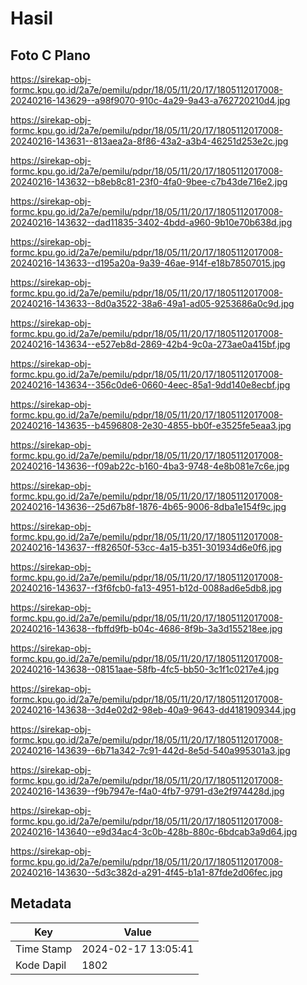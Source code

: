 # Hasil

## Foto C Plano

https://sirekap-obj-formc.kpu.go.id/2a7e/pemilu/pdpr/18/05/11/20/17/1805112017008-20240216-143629--a98f9070-910c-4a29-9a43-a762720210d4.jpg

https://sirekap-obj-formc.kpu.go.id/2a7e/pemilu/pdpr/18/05/11/20/17/1805112017008-20240216-143631--813aea2a-8f86-43a2-a3b4-46251d253e2c.jpg

https://sirekap-obj-formc.kpu.go.id/2a7e/pemilu/pdpr/18/05/11/20/17/1805112017008-20240216-143632--b8eb8c81-23f0-4fa0-9bee-c7b43de716e2.jpg

https://sirekap-obj-formc.kpu.go.id/2a7e/pemilu/pdpr/18/05/11/20/17/1805112017008-20240216-143632--dad11835-3402-4bdd-a960-9b10e70b638d.jpg

https://sirekap-obj-formc.kpu.go.id/2a7e/pemilu/pdpr/18/05/11/20/17/1805112017008-20240216-143633--d195a20a-9a39-46ae-914f-e18b78507015.jpg

https://sirekap-obj-formc.kpu.go.id/2a7e/pemilu/pdpr/18/05/11/20/17/1805112017008-20240216-143633--8d0a3522-38a6-49a1-ad05-9253686a0c9d.jpg

https://sirekap-obj-formc.kpu.go.id/2a7e/pemilu/pdpr/18/05/11/20/17/1805112017008-20240216-143634--e527eb8d-2869-42b4-9c0a-273ae0a415bf.jpg

https://sirekap-obj-formc.kpu.go.id/2a7e/pemilu/pdpr/18/05/11/20/17/1805112017008-20240216-143634--356c0de6-0660-4eec-85a1-9dd140e8ecbf.jpg

https://sirekap-obj-formc.kpu.go.id/2a7e/pemilu/pdpr/18/05/11/20/17/1805112017008-20240216-143635--b4596808-2e30-4855-bb0f-e3525fe5eaa3.jpg

https://sirekap-obj-formc.kpu.go.id/2a7e/pemilu/pdpr/18/05/11/20/17/1805112017008-20240216-143636--f09ab22c-b160-4ba3-9748-4e8b081e7c6e.jpg

https://sirekap-obj-formc.kpu.go.id/2a7e/pemilu/pdpr/18/05/11/20/17/1805112017008-20240216-143636--25d67b8f-1876-4b65-9006-8dba1e154f9c.jpg

https://sirekap-obj-formc.kpu.go.id/2a7e/pemilu/pdpr/18/05/11/20/17/1805112017008-20240216-143637--ff82650f-53cc-4a15-b351-301934d6e0f6.jpg

https://sirekap-obj-formc.kpu.go.id/2a7e/pemilu/pdpr/18/05/11/20/17/1805112017008-20240216-143637--f3f6fcb0-fa13-4951-b12d-0088ad6e5db8.jpg

https://sirekap-obj-formc.kpu.go.id/2a7e/pemilu/pdpr/18/05/11/20/17/1805112017008-20240216-143638--fbffd9fb-b04c-4686-8f9b-3a3d155218ee.jpg

https://sirekap-obj-formc.kpu.go.id/2a7e/pemilu/pdpr/18/05/11/20/17/1805112017008-20240216-143638--08151aae-58fb-4fc5-bb50-3c1f1c0217e4.jpg

https://sirekap-obj-formc.kpu.go.id/2a7e/pemilu/pdpr/18/05/11/20/17/1805112017008-20240216-143638--3d4e02d2-98eb-40a9-9643-dd4181909344.jpg

https://sirekap-obj-formc.kpu.go.id/2a7e/pemilu/pdpr/18/05/11/20/17/1805112017008-20240216-143639--6b71a342-7c91-442d-8e5d-540a995301a3.jpg

https://sirekap-obj-formc.kpu.go.id/2a7e/pemilu/pdpr/18/05/11/20/17/1805112017008-20240216-143639--f9b7947e-f4a0-4fb7-9791-d3e2f974428d.jpg

https://sirekap-obj-formc.kpu.go.id/2a7e/pemilu/pdpr/18/05/11/20/17/1805112017008-20240216-143640--e9d34ac4-3c0b-428b-880c-6bdcab3a9d64.jpg

https://sirekap-obj-formc.kpu.go.id/2a7e/pemilu/pdpr/18/05/11/20/17/1805112017008-20240216-143630--5d3c382d-a291-4f45-b1a1-87fde2d06fec.jpg


## Metadata

| Key        | Value               |
| ---------- | ------------------- |
| Time Stamp | 2024-02-17 13:05:41 |
| Kode Dapil | 1802                |



